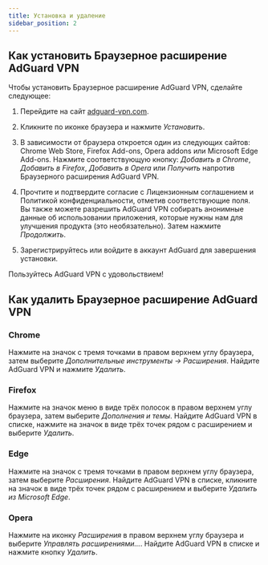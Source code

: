 ```yaml
---
title: Установка и удаление
sidebar_position: 2
---
```


## Как установить Браузерное расширение AdGuard VPN

Чтобы установить Браузерное расширение AdGuard VPN, сделайте следующее:

1. Перейдите на сайт [adguard-vpn.com](https://adguard-vpn.com/browser-extension/overview.html).

2. Кликните по иконке браузера и нажмите *Установить*.

3. В зависимости от браузера откроется один из следующих сайтов: Chrome Web Store, Firefox Add-ons, Opera addons или Microsoft Edge Add-ons. Нажмите соответствующую кнопку: *Добавить в Chrome*, *Добавить в Firefox*, *Добавить в Opera* или *Получить* напротив Браузерного расширения AdGuard VPN.

4. Прочтите и подтвердите согласие с Лицензионным соглашением и Политикой конфиденциальности, отметив соответствующие поля. Вы также можете разрешить AdGuard VPN собирать анонимные данные об использовании приложения, которые нужны нам для улучшения продукта (это необязательно). Затем нажмите *Продолжить*.

5. Зарегистрируйтесь или войдите в аккаунт AdGuard для завершения установки.

Пользуйтесь AdGuard VPN с удовольствием!

## Как удалить Браузерное расширение AdGuard VPN

### Chrome

Нажмите на значок с тремя точками в правом верхнем углу браузера, затем выберите *Дополнительные инструменты → Расширения*. Найдите AdGuard VPN и нажмите *Удалить*.

### Firefox

Нажмите на значок меню в виде трёх полосок в правом верхнем углу браузера, затем выберите *Дополнения и темы*. Найдите AdGuard VPN в списке, нажмите на значок в виде трёх точек рядом с расширением и выберите *Удалить*.

### Edge

Нажмите на значок с тремя точками в правом верхнем углу браузера, затем выберите *Расширения*. Найдите AdGuard VPN в списке, кликните на значок в виде трёх точек рядом с расширением и выберите *Удалить из Microsoft Edge*.

### Opera

Нажмите на иконку *Расширения* в правом верхнем углу браузера и выберите *Управлять расширениями...*. Найдите AdGuard VPN в списке и нажмите кнопку *Удалить*.
